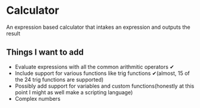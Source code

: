 # Calculator
 An expression based calculator that intakes an expression and outputs the result
 
## Things I want to add
 - Evaluate expressions with all the common arithmitic operators ✔
 - Include support for various functions like trig functions ✔(almost, 15 of the 24 trig functions are supported)
 - Possibly add support for variables and custom functions(honestly at this point I might as well make a scripting language)
 - Complex numbers

